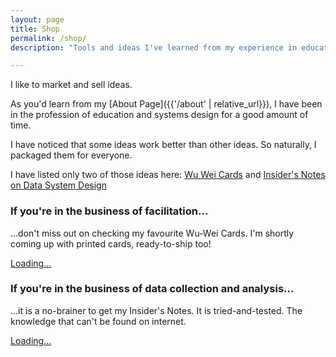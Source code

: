 ```yaml
---
layout: page
title: Shop
permalink: /shop/
description: "Tools and ideas I've learned from my experience in education and systems design. Check out Wu Wei Cards and Data System Design Notes."

---
```

I like to market and sell ideas. 

As you'd learn from my [About Page]({{'/about' | relative_url}}), I have been in the profession of education and systems design for a good amount of time.

I have noticed that some ideas work better than other ideas. So naturally, I packaged them for everyone.

I have listed only two of those ideas here: [Wu Wei Cards](#if-youre-in-the-business-of-facilitation) and [Insider's Notes on Data System Design](#if-youre-in-the-business-of-data-collection-and-analysis)

### If you're in the business of facilitation...
...don't miss out on checking my favourite Wu-Wei Cards. I'm shortly coming up with printed cards, ready-to-ship too!
<div class="gumroad-product-embed" data-gumroad-product-id="50cards"><a href="https://gumroad.com/l/50cards">Loading...</a></div>

### If you're in the business of data collection and analysis...
...it is a no-brainer to get my Insider's Notes. It is tried-and-tested. The knowledge that can't be found on internet.
<div class="gumroad-product-embed" data-gumroad-product-id="datasystem"><a href="https://gumroad.com/l/datasystem">Loading...</a></div>
<script src="https://gumroad.com/js/gumroad-embed.js"></script>

